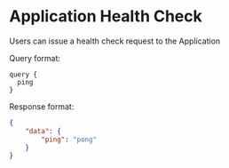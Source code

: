 # Application Health Check

Users can issue a health check request to the Application

Query format:
```gql
query {
  ping
}
```

Response format:
```json
{
	"data": {
		"ping": "pong"
	}
}
```
